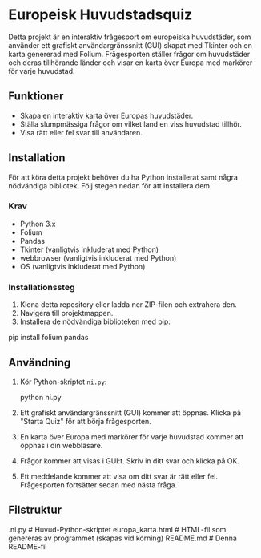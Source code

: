 # Europeisk Huvudstadsquiz

Detta projekt är en interaktiv frågesport om europeiska huvudstäder, som använder ett grafiskt användargränssnitt (GUI) skapat med Tkinter och en karta genererad med Folium. Frågesporten ställer frågor om huvudstäder och deras tillhörande länder och visar en karta över Europa med markörer för varje huvudstad.

## Funktioner

- Skapa en interaktiv karta över Europas huvudstäder.
- Ställa slumpmässiga frågor om vilket land en viss huvudstad tillhör.
- Visa rätt eller fel svar till användaren.

## Installation

För att köra detta projekt behöver du ha Python installerat samt några nödvändiga bibliotek. Följ stegen nedan för att installera dem.

### Krav

- Python 3.x
- Folium
- Pandas
- Tkinter (vanligtvis inkluderat med Python)
- webbrowser (vanligtvis inkluderat med Python)
- OS (vanligtvis inkluderat med Python)

### Installationssteg

1. Klona detta repository eller ladda ner ZIP-filen och extrahera den.
2. Navigera till projektmappen.
3. Installera de nödvändiga biblioteken med pip:

pip install folium pandas

## Användning
1. Kör Python-skriptet `ni.py`:
    
    python ni.py
    
2. Ett grafiskt användargränssnitt (GUI) kommer att öppnas. Klicka på "Starta Quiz" för att börja frågesporten.
3. En karta över Europa med markörer för varje huvudstad kommer att öppnas i din webbläsare.
4. Frågor kommer att visas i GUI:t. Skriv in ditt svar och klicka på OK.
5. Ett meddelande kommer att visa om ditt svar är rätt eller fel. Frågesporten fortsätter sedan med nästa fråga.

## Filstruktur

.ni.py                # Huvud-Python-skriptet
europa_karta.html    # HTML-fil som genereras av programmet (skapas vid körning)
README.md            # Denna README-fil
